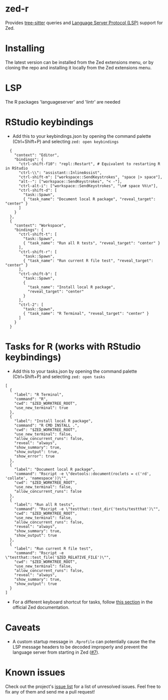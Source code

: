 # zed-r

Provides [tree-sitter](https://tree-sitter.github.io/tree-sitter/) queries and [Language Server Protocol (LSP)](https://github.com/REditorSupport/languageserver?tab=readme-ov-file) support for Zed.

# Installing

The latest version can be installed from the Zed extensions menu, or by cloning the repo and installing it locally from the Zed extensions menu.

# LSP

The R packages 'languageserver' and 'lintr' are needed

# RStudio keybindings

  - Add this to your keybindings.json by opening the command palette (Ctrl+Shift+P) and selecting `zed: open keybindings`

```
  {
    "context": "Editor",
    "bindings": {
      "ctrl-shift-f10": "repl::Restart", # Equivalent to restarting R in RStudio
      "ctrl-\\": "assistant::InlineAssist",
      "ctrl-shift-m": ["workspace::SendKeystrokes", "space |> space"],
      "alt--": ["workspace::SendKeystrokes", "< -"],
      "ctrl-alt-i": ["workspace::SendKeystrokes", "\n# space %%\n"],
      "ctrl-shift-d": [
        "task::Spawn",
        { "task_name": "Document local R package", "reveal_target": "center" }
      ]
    }
  },
  {
    "context": "Workspace",
    "bindings": {
      "ctrl-shift-t": [
        "task::Spawn",
        { "task_name": "Run all R tests", "reveal_target": "center" }
      ],
      "ctrl-shift-r": [
        "task::Spawn",
        { "task_name": "Run current R file test", "reveal_target": "center" }
      ],
      "ctrl-shift-b": [
        "task::Spawn",
        {
          "task_name": "Install local R package",
          "reveal_target": "center"
        }
      ],
      "ctrl-2": [
        "task::Spawn",
        { "task_name": "R Terminal", "reveal_target": "center" }
      ]
    }
  }
```

# Tasks for R (works with RStudio keybindings)

  - Add this to your tasks.json by opening the command palette (Ctrl+Shift+P) and selecting `zed: open tasks`

```
[
  {
    "label": "R Terminal",
    "command": "R",
    "cwd": "$ZED_WORKTREE_ROOT",
    "use_new_terminal": true
  },
  {
    "label": "Install local R package",
    "command": "R CMD INSTALL .",
    "cwd": "$ZED_WORKTREE_ROOT",
    "use_new_terminal": false,
    "allow_concurrent_runs": false,
    "reveal": "always",
    "show_summary": true,
    "show_output": true,
    "show_error": true
  },
  {
    "label": "Document local R package",
    "command": "Rscript -e \"devtools::document(roclets = c('rd', 'collate', 'namespace'))\"",
    "cwd": "$ZED_WORKTREE_ROOT",
    "use_new_terminal": false,
    "allow_concurrent_runs": false
  },
  {
    "label": "Run all R tests",
    "command": "Rscript -e \"testthat::test_dir('tests/testthat')\"",
    "cwd": "$ZED_WORKTREE_ROOT",
    "use_new_terminal": false,
    "allow_concurrent_runs": false,
    "reveal": "always",
    "show_summary": true,
    "show_output": true
  },
  {
    "label": "Run current R file test",
    "command": "Rscript -e \"testthat::test_file('$ZED_RELATIVE_FILE')\"",
    "cwd": "$ZED_WORKTREE_ROOT",
    "use_new_terminal": false,
    "allow_concurrent_runs": false,
    "reveal": "always",
    "show_summary": true,
    "show_output": true
  }
]
```

  - For a different keyboard shortcut for tasks, follow [this section](https://zed.dev/docs/tasks#custom-keybindings-for-tasks) in the official Zed documentation.

# Caveats
  - A custom startup message in `.Rprofile` can potentially cause the the LSP message headers to be decoded improperly and prevent the language server from starting in Zed ([#7](https://github.com/ocsmit/zed-r/issues/7)).


# Known issues

Check out the project's [issue list](https://github.com/ocsmit/zed-r/issues) for a list of unresolved issues. Feel free to fix any of them and send me a pull request!
